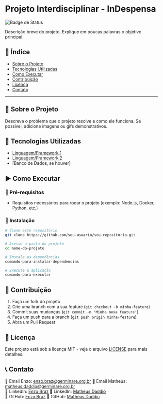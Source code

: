 # Projeto Interdisciplinar - InDespensa

![Badge de Status](https://img.shields.io/badge/Status-%20Concluído-green)

Descrição breve do projeto. Explique em poucas palavras o objetivo principal.

## 📌 Índice
- [Sobre o Projeto](#sobre-o-projeto)
- [Tecnologias Utilizadas](#tecnologias-utilizadas)
- [Como Executar](#como-executar)
- [Contribuição](#contribui%C3%A7%C3%A3o)
- [Licença](#licen%C3%A7a)
- [Contato](#contato)

---

## 📖 Sobre o Projeto
Descreva o problema que o projeto resolve e como ele funciona. Se possível, adicione imagens ou gifs demonstrativos.

## 🚀 Tecnologias Utilizadas
- [Linguagem/Framework 1](https://link-da-documentacao.com)
- [Linguagem/Framework 2](https://link-da-documentacao.com)
- [Banco de Dados, se houver]

## ▶️ Como Executar

### 🔹 Pré-requisitos
- Requisitos necessários para rodar o projeto (exemplo: Node.js, Docker, Python, etc.)

### 🔹 Instalação
```bash
# Clone este repositório
git clone https://github.com/seu-usuario/seu-repositorio.git

# Acesse a pasta do projeto
cd nome-do-projeto

# Instale as dependências
comando-para-instalar-dependencias

# Execute a aplicação
comando-para-executar
```

## 🤝 Contribuição
1. Faça um fork do projeto
2. Crie uma branch com a sua feature (`git checkout -b minha-feature`)
3. Commit suas mudanças (`git commit -m 'Minha nova feature'`)
4. Faça um push para a branch (`git push origin minha-feature`)
5. Abra um Pull Request

## 📜 Licença
Este projeto está sob a licença MIT - veja o arquivo [LICENSE](LICENSE) para mais detalhes.

## 📞 Contato
📧 Email Enzo: enzo.braz@germinare.org.br
📧 Email Matheus: matheus.daddio@germinare.org.br  
🔗 LinkedIn: [Enzo Braz](https://linkedin.com/in/enzobraz)
🔗 LinkedIn: [Matheus Daddio](https://linkedin.com/in/matheusdaddio)  
🐙 GitHub: [Enzo Braz](https://github.com/EnzoBraz00)
🐙 GitHub: [Matheus Daddio](https://github.com/matheusdaddio)